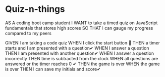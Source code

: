 # Quiz-n-things

AS A coding boot camp student
I WANT to take a timed quiz on JavaScript fundamentals that stores high scores
SO THAT I can gauge my progress compared to my peers


GIVEN I am taking a code quiz
WHEN I click the start button 🐣
THEN a timer starts and I am presented with a question✔
WHEN I answer a question
THEN I am presented with another question✔
WHEN I answer a question incorrectly
THEN time is subtracted from the clock
WHEN all questions are answered or the timer reaches 0 ✔
THEN the game is over
WHEN the game is over 
THEN I can save my initials and score✔

